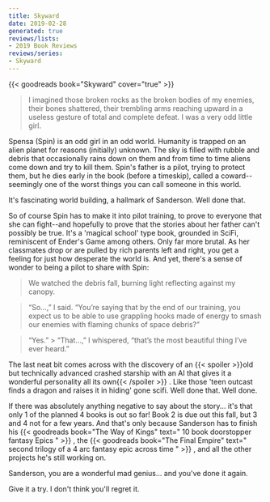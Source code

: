 ```yaml
---
title: Skyward
date: 2019-02-28
generated: true
reviews/lists:
- 2019 Book Reviews
reviews/series:
- Skyward
---
```

{{< goodreads book="Skyward" cover="true" >}}

> I imagined those broken rocks as the broken bodies of my enemies, their bones shattered, their trembling arms reaching upward in a useless gesture of total and complete defeat. I was a very odd little girl.

Spensa (Spin) is an odd girl in an odd world. Humanity is trapped on an alien planet for reasons (initially) unknown. The sky is filled with rubble and debris that occasionally rains down on them and from time to time aliens come down and try to kill them. Spin's father is a pilot, trying to protect them, but he dies early in the book (before a timeskip), called a coward--seemingly one of the worst things you can call someone in this world.  

<!--more-->

It's fascinating world building, a hallmark of Sanderson. Well done that.  

So of course Spin has to make it into pilot training, to prove to everyone that she can fight--and hopefully to prove that the stories about her father can't possibly be true. It's a 'magical school' type book, grounded in SciFi, reminiscent of Ender's Game among others. Only far more brutal. As her classmates drop or are pulled by rich parents left and right, you get a feeling for just how desperate the world is. And yet, there's a sense of wonder to being a pilot to share with Spin:  

>  We watched the debris fall, burning light reflecting against my canopy.  

>  “So…,” I said. “You’re saying that by the end of our training, you expect us to be able to use grappling hooks made of energy to smash our enemies with flaming chunks of space debris?”  

>  “Yes.”   >  “That…,” I whispered, “that’s the most beautiful thing I’ve ever heard.”  

The last neat bit comes across with the discovery of an  {{< spoiler >}}old but technically advanced crashed starship with an AI that gives it a wonderful personality all its own{{< /spoiler >}}  . Like those 'teen outcast finds a dragon and raises it in hiding' gone scifi. Well done that. Well done.  

If there was absolutely anything negative to say about the story... it's that only 1 of the planned 4 books is out so far! Book 2 is due out this fall, but 3 and 4 not for a few years. And that's only because Sanderson has to finish his {{< goodreads book="The Way of Kings" text=" 10 book doorstopper fantasy Epics " >}} , the {{< goodreads book="The Final Empire" text=" second trilogy of a 4 arc fantasy epic across time " >}} , and all the other projects he's still working on.  

Sanderson, you are a wonderful mad genius... and you've done it again.  

Give it a try. I don't think you'll regret it.


